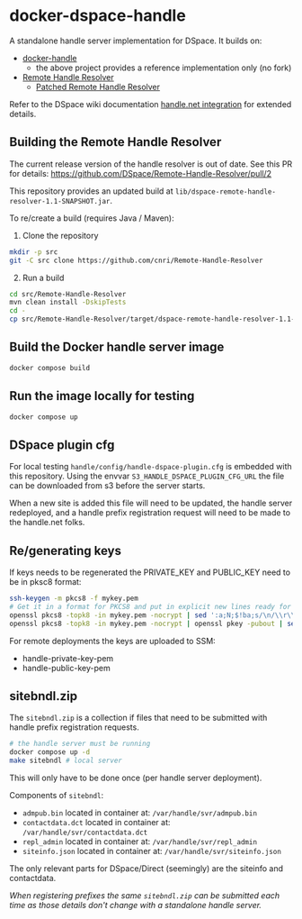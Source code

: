# docker-dspace-handle

A standalone handle server implementation for DSpace. It builds on:

- [docker-handle](https://github.com/datacite/docker-handle)
  - the above project provides a reference implementation only (no fork)
- [Remote Handle Resolver](https://github.com/DSpace/Remote-Handle-Resolver)
  - [Patched Remote Handle Resolver](https://github.com/cnri/Remote-Handle-Resolver)

Refer to the DSpace wiki documentation [handle.net integration](https://wiki.lyrasis.org/display/DSDOC7x/Handle.Net+Registry+Support#Handle.NetRegistrySupport-ToinstallaHandleresolveronaseparatemachine)
for extended details.

## Building the Remote Handle Resolver

The current release version of the handle resolver is out of date.
See this PR for details: https://github.com/DSpace/Remote-Handle-Resolver/pull/2

This repository provides an updated build at `lib/dspace-remote-handle-resolver-1.1-SNAPSHOT.jar`.

To re/create a build (requires Java / Maven):

1. Clone the repository

```bash
mkdir -p src
git -C src clone https://github.com/cnri/Remote-Handle-Resolver
```

2. Run a build

```bash
cd src/Remote-Handle-Resolver
mvn clean install -DskipTests
cd -
cp src/Remote-Handle-Resolver/target/dspace-remote-handle-resolver-1.1-SNAPSHOT.jar lib/
```

## Build the Docker handle server image

```bash
docker compose build
```

## Run the image locally for testing

```bash
docker compose up
```

## DSpace plugin cfg

For local testing `handle/config/handle-dspace-plugin.cfg` is embedded with
this repository. Using the envvar `S3_HANDLE_DSPACE_PLUGIN_CFG_URL` the file
can be downloaded from s3 before the server starts.

When a new site is added this file will need to be updated, the handle server
redeployed, and a handle prefix registration request will need to be made to
the handle.net folks.

## Re/generating keys

If keys needs to be regenerated the PRIVATE_KEY and PUBLIC_KEY need to be in
pksc8 format:

```bash
ssh-keygen -m pkcs8 -f mykey.pem
# Get it in a format for PKCS8 and put in explicit new lines ready for env var
openssl pkcs8 -topk8 -in mykey.pem -nocrypt | sed ':a;N;$!ba;s/\n/\\r\\n/g'
openssl pkcs8 -topk8 -in mykey.pem -nocrypt | openssl pkey -pubout | sed ':a;N;$!ba;s/\n/\\r\\n/g'
```

For remote deployments the keys are uploaded to SSM:

- handle-private-key-pem
- handle-public-key-pem

## sitebndl.zip

The `sitebndl.zip` is a collection if files that need to be submitted
with handle prefix registration requests.

```bash
# the handle server must be running
docker compose up -d
make sitebndl # local server
```

This will only have to be done once (per handle server deployment).

Components of `sitebndl`:

- `admpub.bin` located in container at: `/var/handle/svr/admpub.bin`
- `contactdata.dct` located in container at: `/var/handle/svr/contactdata.dct`
- `repl_admin` located in container at: `/var/handle/svr/repl_admin`
- `siteinfo.json` located in container at: `/var/handle/svr/siteinfo.json`

The only relevant parts for DSpace/Direct (seemingly) are the siteinfo
and contactdata.

_When registering prefixes the same `sitebndl.zip` can be submitted each time
as those details don't change with a standalone handle server._
